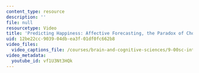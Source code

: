 ```yaml
---
content_type: resource
description: ''
file: null
resourcetype: Video
title: 'Predicting Happiness: Affective Forecasting, the Paradox of Choice'
uid: 12be22cc-9039-04db-ea3f-01df0fc662b8
video_files:
  video_captions_file: /courses/brain-and-cognitive-sciences/9-00sc-introduction-to-psychology-fall-2011/conclusions/predicting-happiness-affective-forecasting-the-paradox-of-choice/vf1U3Nt3HQk.vtt
video_metadata:
  youtube_id: vf1U3Nt3HQk
---
```


